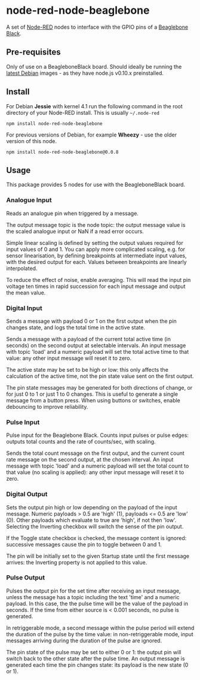 node-red-node-beaglebone
========================
A set of <a href="http://nodered.org" target="_new">Node-RED</a> nodes to
interface with the GPIO pins of a <a href="http://http://beagleboard.org/black/" target="_new">Beaglebone Black</a>.

Pre-requisites
--------------

Only of use on a BeagleboneBlack board. Should ideally be running the
<a href="http://beagleboard.org/latest-images/" target="_new"> latest Debian</a>
images - as they have node.js v0.10.x preinstalled.

Install
-------

For Debian **Jessie** with kernel 4.1 run the following command in the root
directory of your Node-RED install. This is usually `~/.node-red`

    npm install node-red-node-beaglebone

For previous versions of Debian, for example **Wheezy** - use the older version
of this node.

    npm install node-red-node-beaglebone@0.0.8

Usage
-----

This package provides 5 nodes for use with the BeagleboneBlack board.

### Analogue Input

Reads an analogue pin when triggered by
a message.

The output message topic is the node topic: the output message value is the
scaled analogue input or NaN if a read error occurs.


Simple linear scaling is defined by setting the output values required for input
values of 0 and 1. You can apply more complicated scaling, e.g. for sensor linearisation,
by defining breakpoints at intermediate input values, with the desired output for
each. Values between breakpoints are linearly interpolated.


To reduce the effect of noise, enable averaging. This will read the input pin
voltage ten times in rapid succession for each input message and output the mean value.

### Digital Input

Sends a message with payload 0 or 1 on the first output when the pin changes state, and logs the total time in the active state.

Sends a message with a payload of the current total active time
(in seconds) on the second output at selectable intervals. An input message with topic 'load'
and a numeric payload will set the total active time to that value: any other input message
will reset it to zero.

The active state may be set to be high or low: this only affects the calculation
of the active time, not the pin state value sent on the first output.

The pin state messages may be generated for both directions of change, or for just 0 to 1
or just 1 to 0 changes. This is useful to generate a single message from a button
press. When using buttons or switches, enable debouncing to improve reliability.

### Pulse Input

Pulse input for the Beaglebone Black. Counts input pulses or pulse edges: outputs
total counts and the rate of counts/sec, with scaling.

Sends the total count message on the first output, and the current count
rate message on the second output, at the chosen interval. An input message with topic 'load'
and a numeric payload will set the total count to that value (no scaling is applied):
any other input message will reset it to zero.

### Digital Output

Sets the output pin high or low depending on the payload of the input message. Numeric
payloads > 0.5 are 'high' (1), payloads <= 0.5 are 'low' (0). Other payloads which
evaluate to true are 'high', if not then 'low'. Selecting the Inverting checkbox will
switch the sense of the pin output.

If the Toggle state checkbox is checked, the message content is ignored: successive
messages cause the pin to toggle between 0 and 1.

The pin will be initially set to the given Startup state until the first message arrives:
the Inverting property is not applied to this value.

### Pulse Output

Pulses the output pin for the set time after receiving an input message, unless the
message has a topic including the text 'time' and a numeric payload. In this case, the
the pulse time will be the value of the payload in seconds. If the time from either
source is < 0.001 seconds, no pulse is generated.

In retriggerable mode, a second message within the pulse period will extend the duration
of the pulse by the time value: in non-retriggerable mode, input messages arriving during
the duration of the pulse are ignored.

The pin state of the pulse may be set to either 0 or 1: the output pin will switch
back to the other state after the pulse time. An output message is generated each time
the pin changes state: its payload is the new state (0 or 1).
